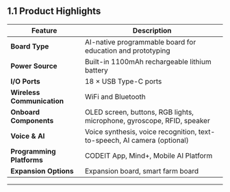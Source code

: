 ## 1.1 Product Highlights

| Feature                        | Description                                                                 |
|-------------------------------|-----------------------------------------------------------------------------|
| **Board Type**                 | AI-native programmable board for education and prototyping                 |
| **Power Source**               | Built-in 1100mAh rechargeable lithium battery                              |
| **I/O Ports**                  | 18 × USB Type-C ports                                                      |
| **Wireless Communication**    | WiFi and Bluetooth                                                         |
| **Onboard Components**         | OLED screen, buttons, RGB lights, microphone, gyroscope, RFID, speaker     |
| **Voice & AI**                 | Voice synthesis, voice recognition, text-to-speech, AI camera (optional)  |
| **Programming Platforms**      | CODEIT App, Mind+, Mobile AI Platform                                     |
| **Expansion Options**          | Expansion board, smart farm board                                         |

---